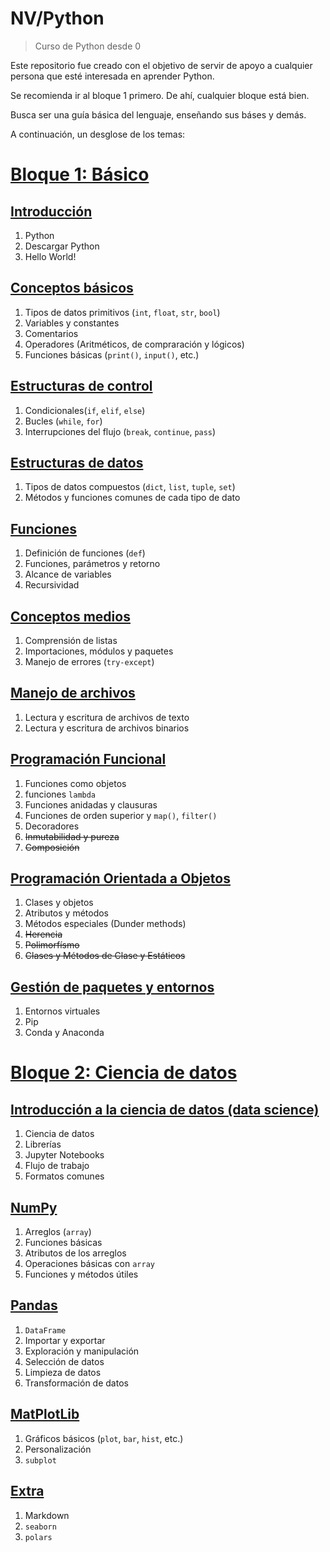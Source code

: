# NV/Python
> Curso de Python desde 0

Este repositorio fue creado con el objetivo de servir de apoyo a cualquier persona que esté interesada en aprender Python.

Se recomienda ir al bloque 1 primero. De ahí, cualquier bloque está bien.

Busca ser una guía básica del lenguaje, enseñando sus báses y demás.

A continuación, un desglose de los temas:

# [Bloque 1: Básico](./Bloque%201%20-%20Básico/)

## [Introducción](./Bloque%201%20-%20Básico/1.0%20-%20Introducción/Introducción.md)

1. Python
2. Descargar Python
3. Hello World!

## [Conceptos básicos](./Bloque%201%20-%20Básico/1.1%20-%20Conceptos%20básicos/Conceptos_básicos.md)
1. Tipos de datos primitivos (`int`, `float`, `str`, `bool`)
2. Variables y constantes 
3. Comentarios
4. Operadores (Aritméticos, de compraración y lógicos)
5. Funciones básicas (`print()`, `input()`, etc.) 

## [Estructuras de control](./Bloque%201%20-%20Básico/1.2%20-%20Estructuras%20de%20control/Estructuras_de_control.md)
1. Condicionales(`if`, `elif`, `else`)
2. Bucles (`while`, `for`)
3. Interrupciones del flujo (`break`, `continue`, `pass`) 

## [Estructuras de datos](./Bloque%201%20-%20Básico/1.3%20-%20Estructuras%20de%20datos/Estructuras_de_datos.md)
1. Tipos de datos compuestos (`dict`, `list`, `tuple`, `set`)
2. Métodos y funciones comunes de cada tipo de dato

## [Funciones](./Bloque%201%20-%20Básico/1.4%20-%20Funciones/Funciones.md)
1. Definición de funciones (`def`)
2. Funciones, parámetros y retorno
3. Alcance de variables
4. Recursividad

## [Conceptos medios](./Bloque%201%20-%20Básico/1.5%20-%20Conceptos%20medios/Conceptos_medios.md)
1.  Comprensión de listas
2.  Importaciones, módulos y paquetes
3.  Manejo de errores (`try-except`)

## [Manejo de archivos](./Bloque%201%20-%20Básico/1.6%20-%20Manejo%20de%20archivos/Manejo%20de%20archivos.md)
1. Lectura y escritura de archivos de texto
2. Lectura y escritura de archivos binarios

## [Programación Funcional](./Bloque%201%20-%20Básico/1.7%20-%20Programación%20Funcional/Programación_Funcional.md)
1. Funciones como objetos
2. funciones `lambda`
3. Funciones anidadas y clausuras
4. Funciones de orden superior y `map()`, `filter()`
5. Decoradores
6. ~~Inmutabilidad y pureza~~
7. ~~Composición~~

## [Programación Orientada a Objetos](./Bloque%201%20-%20Básico/1.8%20-%20Programación%20Orientada%20a%20Objetos/Programación_Orientada_a_Objetos.md)
1. Clases y objetos
2. Atributos y métodos
3. Métodos especiales (Dunder methods)
4. ~~Herencia~~ 
5. ~~Polimorfísmo~~
6. ~~Clases y Métodos de Clase y Estáticos~~

## [Gestión de paquetes y entornos](./Bloque%201%20-%20Básico/1.9%20-%20Gestión%20de%20paquetes%20y%20entornos/Gestión%20de%20paquetes%20y%20entornos.md)
1. Entornos virtuales
2. Pip 
3. Conda y Anaconda  

# [Bloque 2: Ciencia de datos](./Bloque%202%20-%20Ciencia%20de%20datos/)

## [Introducción a la ciencia de datos (data science)](./Bloque%202%20-%20Ciencia%20de%20datos/2.0%20-%20Introducción%20a%20la%20ciencia%20de%20datos/Introduccion_a_la_ciencia_de_datos.md)
1. Ciencia de datos
2. Librerías
3. Jupyter Notebooks
4. Flujo de trabajo
5. Formatos comunes

## [NumPy](./Bloque%202%20-%20Ciencia%20de%20datos/2.1%20-%20NumPy/numpy.md)
1. Arreglos (`array`)
2. Funciones básicas
3. Atributos de los arreglos
4. Operaciones básicas con `array`
5. Funciones y métodos útiles 

## [Pandas](./Bloque%202%20-%20Ciencia%20de%20datos/2.2%20-%20Pandas/pandas.md)
1. `DataFrame`
2. Importar y exportar
3. Exploración y manipulación
4. Selección de datos
5. Limpieza de datos
6. Transformación de datos

## [MatPlotLib](./Bloque%202%20-%20Ciencia%20de%20datos/2.3%20-%20MatPlotLib/matplotlib.md)
1. Gráficos básicos (`plot`, `bar`, `hist`, etc.)
2. Personalización
3. `subplot`

## [Extra](./Bloque%202%20-%20Ciencia%20de%20datos/2.4%20-%20Extra/extra.md)
1. Markdown
2. `seaborn`
3. `polars`
